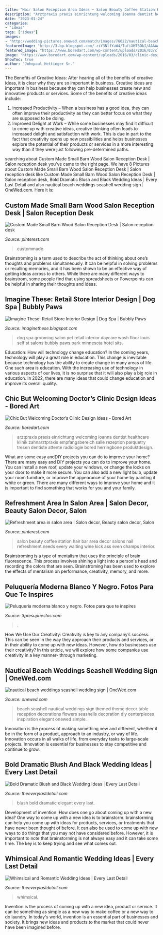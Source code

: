 ```yaml
---
title: "Hair Salon Reception Area Ideas ~ Salon Beauty Coffee Station Hair Bar Area Decor Salons Nail Refreshment Needs Every Waiting Wine Kick Ass Even Champs Interior"
description: "Arztpraxis praxis einrichtung welcoming ioanna dentist healthcare klinik zahnarztpraxis empfangsbereich salle rezeption parquetry tresen dentiste attente radiologie bored herringbone produktdesign"
date: "2023-01-24"
categories:
- "ideas"
tags: ["ideas"]
images:
- "http://wedding-pictures.onewed.com/match/images/76622/nautical-beach-weddings-seashell-wedding-sign.original.jpg?1379181577"
featuredImage: "http://3.bp.blogspot.com/-ziY3NlfYaW4/TufiXHT6DkI/AAAAAAAABXk/SmDGLL4a-aI/w1200-h630-p-k-no-nu/1.jpg"
featured_image: "https://www.boredart.com/wp-content/uploads/2016/03/clinic-design-ideas-22.jpg"
image: "https://www.boredart.com/wp-content/uploads/2016/03/clinic-design-ideas-22.jpg"
ShowToc: true
author: "Johnpaul Hettinger Sr."
---
```



The Benefits of Creative Ideas: After hearing all of the benefits of creative ideas, it is clear why they are so important in business.
Creative ideas are important in business because they can help businesses create new and innovative products or services. Some of the benefits of creative ideas include: 
1. Increased Productivity – When a business has a good idea, they can often improve their productivity as they can better focus on what they are supposed to be doing. 
2. Improved Delight at Work – While some businesses may find it difficult to come up with creative ideas, creative thinking often leads to increased delight and satisfaction with work. This is due in part to the fact that creativity opens up new possibilities and helps businesses explore the potential of their products or services in a more interesting way than if they were just following pre-determined paths. 

	

		
searching about Custom Made Small Barn Wood Salon Reception Desk | Salon reception desk you've came to the right page. We have 8 Pictures about Custom Made Small Barn Wood Salon Reception Desk | Salon reception desk like Custom Made Small Barn Wood Salon Reception Desk | Salon reception desk, Bold Dramatic Blush and Black Wedding Ideas | Every Last Detail and also nautical beach weddings seashell wedding sign | OneWed.com. Here it is:
		
    
## Custom Made Small Barn Wood Salon Reception Desk | Salon Reception Desk

<img loading=lazy src="https://i.pinimg.com/originals/b5/41/88/b54188737893f64b7d9692adc0cc8ac8.jpg" onerror="this.onerror=null;this.src='https://tse3.mm.bing.net/th?id=OIP.2dwiXjH1iifBxJ2mwFc7ggHaJ3&amp;pid=15.1';" alt="Custom Made Small Barn Wood Salon Reception Desk | Salon reception desk">

_Source: pinterest.com_

>custommade. 

	

Brainstroming is a term used to describe the act of thinking about one’s thoughts and problems simultaneously. It can be helpful in solving problems or recalling memories, and it has been shown to be an effective way of getting ideas across to others. While there are many different ways to brainstrom, some people find that using spreadsheets or Powerpoints can be helpful in sharing their thoughts and ideas.

    
## Imagine These: Retail Store Interior Design | Dog Spa | Bubbly Paws

<img loading=lazy src="http://3.bp.blogspot.com/-ziY3NlfYaW4/TufiXHT6DkI/AAAAAAAABXk/SmDGLL4a-aI/w1200-h630-p-k-no-nu/1.jpg" onerror="this.onerror=null;this.src='https://tse1.mm.bing.net/th?id=OIP.yVt5G7D60PLdlePOncr9UwHaE_&amp;pid=15.1';" alt="Imagine These: Retail Store Interior Design | Dog Spa | Bubbly Paws">

_Source: imaginethese.blogspot.com_

>dog spa grooming salon pet retail interior daycare wash floor louis self st salons bubbly paws park minnesota hotel sits. 

	

Education: How will technology change education?
In the coming years, technology will play a great role in education. This change is inevitable because technology has the ability to create change in many areas of life. One such area is education. With the increasing use of technology in various aspects of our lives, it is no surprise that it will also play a big role in education. In 2022, there are many ideas that could change education and improve its overall quality.

    
## Chic But Welcoming Doctor’s Clinic Design Ideas - Bored Art

<img loading=lazy src="https://www.boredart.com/wp-content/uploads/2016/03/clinic-design-ideas-22.jpg" onerror="this.onerror=null;this.src='https://tse1.mm.bing.net/th?id=OIP.5ieqREv6xUD-vnAypIPq1AHaLH&amp;pid=15.1';" alt="Chic But Welcoming Doctor’s Clinic Design Ideas - Bored Art">

_Source: boredart.com_

>arztpraxis praxis einrichtung welcoming ioanna dentist healthcare klinik zahnarztpraxis empfangsbereich salle rezeption parquetry tresen dentiste attente radiologie bored herringbone produktdesign. 

	

What are some easy andDIY projects you can do to improve your home?
There are many easy and DIY projects you can do to improve your home. You can install a new roof, update your windows, or change the locks on your door to make it more secure. You can also add a new light bulb, update your room furniture, or improve the appearance of your home by painting it white or green. There are many different ways to improve your home and it is important to find something that works for you and your family.

    
## Refreshment Area In Salon Area | Salon Decor, Beauty Salon Decor, Salon

<img loading=lazy src="https://i.pinimg.com/736x/89/b6/ca/89b6cadc81fd4d05461d9cf9b0adf9e9--beauty-bar-salon-salon-bar.jpg" onerror="this.onerror=null;this.src='https://tse4.mm.bing.net/th?id=OIP.2ibpLInDc60JOAqM_HwjNQHaLH&amp;pid=15.1';" alt="Refreshment area in salon area | Salon decor, Beauty salon decor, Salon">

_Source: pinterest.com_

>salon beauty coffee station hair bar area decor salons nail refreshment needs every waiting wine kick ass even champs interior. 

	

Brainstroming is a type of mentalism that uses the principle of brain fluorescence. This process involves shining a light into a person's head and recording the colors that are seen. Brainstroming has been used to explore the effects of mentalism on performance, creativity, memory, and more.

    
## Peluquería Moderna Blanco Y Negro. Fotos Para Que Te Inspires

<img loading=lazy src="https://www.3presupuestos.com/fotos/wp-content/uploads/2015/09/Peluquería-moderna-blanco-y-negro.jpg" onerror="this.onerror=null;this.src='https://tse4.mm.bing.net/th?id=OIP.FWbSU83pOdNSNebrK5pf7gHaE8&amp;pid=15.1';" alt="Peluquería moderna blanco y negro. Fotos para que te inspires">

_Source: 3presupuestos.com_

>. 

	

How We Use Our Creativity:
Creativity is key to any company’s success. This can be seen in the way they approach their products and services, or in their ability to come up with new ideas. However, how do businesses use their creativity? In this article, we will explore how some companies use creativity in a key manner- through marketing.

    
## Nautical Beach Weddings Seashell Wedding Sign | OneWed.com

<img loading=lazy src="http://wedding-pictures.onewed.com/match/images/76622/nautical-beach-weddings-seashell-wedding-sign.original.jpg?1379181577" onerror="this.onerror=null;this.src='https://tse3.mm.bing.net/th?id=OIP.iSJM49kM__I39q6IQ2Gw_gHaFj&amp;pid=15.1';" alt="nautical beach weddings seashell wedding sign | OneWed.com">

_Source: onewed.com_

>beach seashell nautical weddings sign themed theme decor table reception decorations flowers seashells decoration diy centerpieces inspiration elegant onewed simple. 

	

Innovation is the process of making something new and different, whether it be in the form of a product, approach to an industry, or way of life. Innovation occurs in all walks of life, from everyday tasks to large-scale projects. Innovation is essential for businesses to stay competitive and continue to grow.

    
## Bold Dramatic Blush And Black Wedding Ideas | Every Last Detail

<img loading=lazy src="https://s3-us-east-2.amazonaws.com/eldmedia/wp-content/uploads/2013/10/Bold-Dramatic-Black-and-Blush-Wedding-Ideas_0006.jpg" onerror="this.onerror=null;this.src='https://tse1.mm.bing.net/th?id=OIP.QeBzdyyWec1PCcTkQANlsgHaLH&amp;pid=15.1';" alt="Bold Dramatic Blush and Black Wedding Ideas | Every Last Detail">

_Source: theeverylastdetail.com_

>blush bold dramatic elegant every last. 

	

Development of invention: How does one go about coming up with a new idea?
One way to come up with a new idea is to brainstorm. brainstorming can help you come up with ideas for products, services, or treatments that have never been thought of before. It can also be used to come up with new ways to do things that you may not have considered before. However, it is important to note that brainstorming is not always easy and it can take some time. The key is to keep trying and see what comes out.

    
## Whimsical And Romantic Wedding Ideas | Every Last Detail

<img loading=lazy src="https://eldmedia.s3.us-east-2.amazonaws.com/wp-content/uploads/2015/07/Whimsical-and-Romantic-Wedding-Ideas_0020.jpg" onerror="this.onerror=null;this.src='https://tse4.mm.bing.net/th?id=OIP.s1dYFVyveELOei03XSEUEQHaLH&amp;pid=15.1';" alt="Whimsical and Romantic Wedding Ideas | Every Last Detail">

_Source: theeverylastdetail.com_

>whimsical. 

	

Invention is the process of coming up with a new idea, product or service. It can be something as simple as a new way to make coffee or a new way to do laundry. In today's world, invention is an essential part of businesses and society. It brings new ideas and products to the market that could never have been imagined before.

